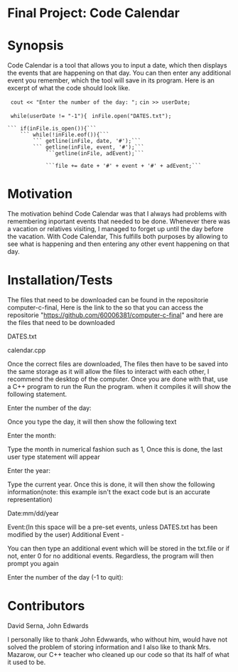 # Final Project: Code Calendar





# Synopsis
Code Calendar is a tool that allows you to input a date, which then displays the events that are happening on that day. You can then enter any additional event you remember, which the tool will save in its program. Here is an excerpt of what the code should look like.

```	cout << "Enter the number of the day: ";```
	```cin >> userDate;```
	
```	while(userDate != "-1"){```
	```	inFile.open("DATES.txt");```
		
	```	if(inFile.is_open()){```
		```	while(!inFile.eof()){```
			```	getline(inFile, date, '#');```
			```	getline(inFile, event, '#');```
				```getline(inFile, adEvent);```
				
				```file += date + '#' + event + '#' + adEvent;```
 





# Motivation
The motivation behind Code Calendar was that I always had problems with remembering inportant events that needed to be done. Whenever there was a vacation or relatives visiting, I managed to forget up until the day before the vacation. With Code Calendar, This fulfills both purposes by allowing to see what is happening and then entering any other event happening on that day.


# Installation/Tests
The files that need to be downloaded can be found in the repositorie computer-c-final, Here is the link to the so that you can access the repositorie "https://github.com/60006381/computer-c-final" and here are the files that need to be downloaded
 
DATES.txt

calendar.cpp

Once the correct files are downloaded, The files then have to be saved into the same storage as it will allow the files to interact with each other, I recommend the desktop of the computer. Once you are done with that, use a C++ program to run the  Run the program. when it compiles it will show the following statement.

Enter the number of the day: 

Once you type the day, it will then show the following text

Enter the month: 

Type the month in numerical fashion such as 1, Once this is done, the last user type statement will appear

Enter the year:

Type the current year. Once this is done, it will then show the following information(note: this example isn't the exact code but is an accurate representation)

Date:mm/dd/year

Event:(In this space will be a pre-set events, unless DATES.txt has been modified by the user)
Additional Event - 

You can then type an additional event which will be stored in the txt.file or if not, enter 0 for no additional events. Regardless, the program will then prompt you again

Enter the number of the day (-1 to quit):

# Contributors
David Serna, John Edwards

I personally like to thank John Edwwards, who without him, would have not solved the problem of storing information and I also like to thank Mrs. Mazarow, our C++ teacher who cleaned up our code so that its half of what it used to be.
